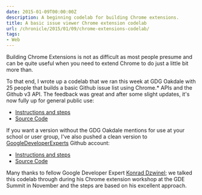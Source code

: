 ```yaml
---
date: 2015-01-09T00:00:00Z
description: A beginning codelab for building Chrome extensions.
title: A basic issue viewer Chrome extension codelab
url: /chronicle/2015/01/09/chrome-extensions-codelab/
tags:
- Web
---
```


Building Chrome Extensions is not as difficult as most people presume and can be quite useful when you need to extend Chrome to do just a little bit more than.

To that end, I wrote up a codelab that we ran this week at GDG Oakdale with 25 people that builds a basic Github issue list using Chrome.* APIs and the Github v3 API. The feedback was great and after some slight updates, it's now fully up for general public use:

* [Instructions and steps](https://justinribeiro.github.io/chrome-extensions-codelab-gdg-oakdale/)
* [Source Code](https://github.com/justinribeiro/chrome-extensions-codelab-gdg-oakdale)

If you want a version without the GDG Oakdale mentions for use at your school or user group, I've also pushed a clean version to [GoogleDeveloperExperts](https://github.com/GoogleDeveloperExperts) Github account:

* [Instructions and steps](https://googledeveloperexperts.github.io/issue-viewer-chrome-extension-codelab)
* [Source Code](https://github.com/GoogleDeveloperExperts/issue-viewer-chrome-extension-codelab)

Many thanks to fellow Google Developer Expert [Konrad Dzwinel](https://plus.google.com/+KonradDzwinel/posts); we talked this codelab through during his Chrome extension workshop at the GDE Summit in November and the steps are based on his excellent approach.